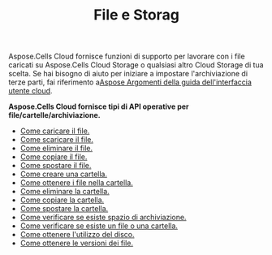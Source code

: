 ﻿---
title: File e Storag
second_title: Aspose.Cells Cloud Documen
type: docs
url: /it/files-and-storage/
aliases: [/working-with-files-and-storage-using-aspose-cells-cloud/]
keywords: Learn how to work with Aspose Cells Cloud file storage
description: Scopri come lavorare con Aspose Cells Archiviazione file nel cloud. L'SDK supporta tipi di linguaggi di sviluppo. Includono Android, C#, Go, Java, NodeJS, Perl, PHP, Python, Ruby e swift
weight: 100
kwords: Excel, Office Cloud, REST API, Foglio di calcolo, PDF, CSV, Json, Markdwon, File e archiviazione
---
Aspose.Cells Cloud fornisce funzioni di supporto per lavorare con i file caricati su Aspose.Cells Cloud Storage o qualsiasi altro Cloud Storage di tua scelta. Se hai bisogno di aiuto per iniziare a impostare l'archiviazione di terze parti, fai riferimento a[Aspose Argomenti della guida dell'interfaccia utente cloud](https://docs.aspose.cloud/display/totalcloud/Aspose+Cloud+UI+Help+Topics).

**Aspose.Cells Cloud fornisce tipi di API operative per file/cartelle/archiviazione.**
- [Come caricare il file.](/cells/it/file/upload/)
- [Come scaricare il file.](/cells/it/file/download/)
- [Come eliminare il file.](/cells/it/file/delete/)
- [Come copiare il file.](/cells/it/file/copy/)
- [Come spostare il file.](/cells/it/file/move/)
- [Come creare una cartella.](/cells/it/folder/create/)
- [Come ottenere i file nella cartella.](/cells/it/folder/get-files/)
- [Come eliminare la cartella.](/cells/it/folder/delete/)
- [Come copiare la cartella.](/cells/it/folder/copy/)
- [Come spostare la cartella.](/cells/it/folder/move/)
- [Come verificare se esiste spazio di archiviazione.](/cells/it/storage/exist/)
- [Come verificare se esiste un file o una cartella.](/cells/it/storage/object-exists/)
- [Come ottenere l'utilizzo del disco.](/cells/it/storage/disc-usage/)
- [Come ottenere le versioni dei file.](/cells/it/storage/file-versions/)    
